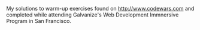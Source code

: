 My solutions to warm-up exercises found on http://www.codewars.com and completed while attending Galvanize's Web Development 
Immnersive Program in San Francisco.

